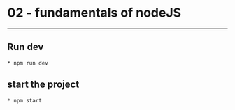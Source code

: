 # 02 - fundamentals of nodeJS
---

## Run dev
    * npm run dev

## start the project
    * npm start